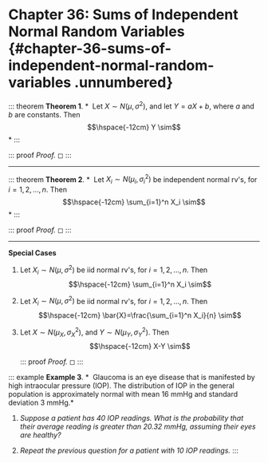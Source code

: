 # Chapter 36: Sums of Independent Normal Random Variables {#chapter-36-sums-of-independent-normal-random-variables .unnumbered}

::: theorem
**Theorem 1**. *  Let $X\sim N(\mu, \sigma^2)$, and let $Y=aX+b$, where
$a$ and $b$ are constants. Then $$\hspace{-12cm} Y \sim$$*
:::

::: proof
*Proof.* ◻
:::

------------------------------------------------------------------------

::: theorem
**Theorem 2**. *  Let $X_i \sim N(\mu_i, \sigma_i^2)$ be independent
normal rv's, for $i=1,2,\ldots,n$. Then
$$\hspace{-12cm} \sum_{i=1}^n X_i \sim$$*
:::

::: proof
*Proof.* ◻
:::

------------------------------------------------------------------------

**Special Cases**

1.  Let $X_i \sim N(\mu, \sigma^2)$ be iid normal rv's, for
    $i=1,2,\ldots,n$. Then $$\hspace{-12cm} \sum_{i=1}^n X_i \sim$$

2.  Let $X_i \sim N(\mu, \sigma^2)$ be iid normal rv's, for
    $i=1,2,\ldots,n$. Then
    $$\hspace{-12cm} \bar{X}=\frac{\sum_{i=1}^n X_i}{n} \sim$$

3.  Let $X\sim N(\mu_X,\sigma_X^2)$, and $Y\sim N(\mu_Y,\sigma_Y^2)$.
    Then $$\hspace{-12cm} X-Y \sim$$

    ::: proof
    *Proof.* ◻
    :::

::: example
**Example 3**. *  Glaucoma is an eye disease that is manifested by high
intraocular pressure (IOP). The distribution of IOP in the general
population is approximately normal with mean 16 mmHg and standard
deviation 3 mmHg.*

1.  *Suppose a patient has 40 IOP readings. What is the probability that
    their average reading is greater than 20.32 mmHg, assuming their
    eyes are healthy?*

2.  *Repeat the previous question for a patient with 10 IOP readings.*
:::
